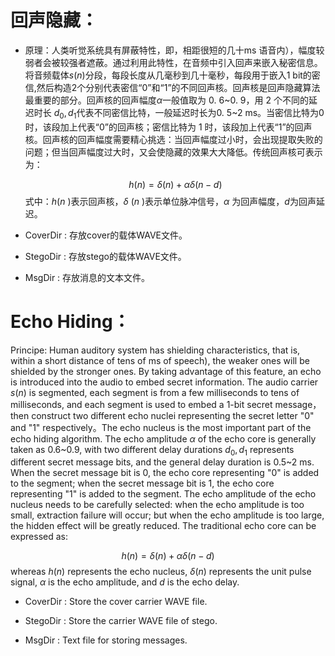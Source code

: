 # 回声隐藏：

- 原理：人类听觉系统具有屏蔽特性，即，相距很短的几十ms 语音内），幅度较弱者会被较强者遮蔽。通过利用此特性，在音频中引入回声来嵌入秘密信息。将音频载体$s(n)$分段，每段长度从几毫秒到几十毫秒，每段用于嵌入1 bit的密信,然后构造2个分别代表密信“0”和“1”的不同回声核。回声核是回声隐藏算法最重要的部分。回声核的回声幅度$\alpha$一般值取为 0. 6~0. 9，用 2 个不同的延迟时长 $d_{0},d_{1}$代表不同密信比特，一般延迟时长为0. 5~2 ms。当密信比特为0时，该段加上代表“0”的回声核；密信比特为 1 时，该段加上代表“1”的回声核。回声核的回声幅度需要精心挑选：当回声幅度过小时，会出现提取失败的问题；但当回声幅度过大时，又会使隐藏的效果大大降低。传统回声核可表示为：																					

  $$
  h(n)=\delta(n)+ \alpha \delta(n-d)
  $$
  式中：*h*(*n* )表示回声核，*δ* (*n* )表示单位脉冲信号，*α* 为回声幅度，*d*为回声延迟。
  
- CoverDir : 存放cover的载体WAVE文件。

- StegoDir : 存放stego的载体WAVE文件。

- MsgDir : 存放消息的文本文件。

  
# Echo Hiding：

Principe: Human auditory system has shielding characteristics, that is, within a short distance of tens of ms of speech), the weaker ones will be shielded by the stronger ones. By taking advantage of this feature, an echo is introduced into the audio to embed secret information. The audio carrier $s(n)$ is segmented, each segment is from a few milliseconds to tens of milliseconds, and each segment is used to embed a 1-bit secret message，then construct two different echo nuclei representing the secret letter "0" and "1" respectively。The echo nucleus is the most important part of the echo hiding algorithm. The echo amplitude $\alpha$ of the echo core is generally taken as 0.6~0.9, with two different delay durations $d_{0}, d_{1}$ represents different secret message bits, and the general delay duration is 0.5~2 ms. When the secret message bit is 0, the echo core representing "0" is added to the segment; when the secret message bit is 1, the echo core representing "1" is added to the segment. The echo amplitude of the echo nucleus needs to be carefully selected: when the echo amplitude is too small, extraction failure will occur; but when the echo amplitude is too large, the hidden effect will be greatly reduced. The traditional echo core can be expressed as:														

$$
h(n)=\delta(n)+ \alpha \delta(n-d)
$$
whereas $h(n)$ represents the echo nucleus, $\delta(n)$ represents the unit pulse signal, $\alpha$ is the echo amplitude, and $d$ is the echo delay.

- CoverDir : Store the cover carrier WAVE file.
- StegoDir : Store the carrier WAVE file of stego.

- MsgDir : Text file for storing messages.
